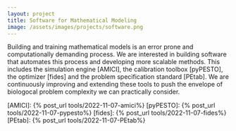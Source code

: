 ```yaml
---
layout: project
title: Software for Mathematical Modeling
image: /assets/images/projects/software.png
---
```


Building and training mathematical models is an error prone and computationally demanding process. We are interested in building software that automates this process and developing more scalable methods. This includes the simulation engine [AMICI], the calibration toolbox [pyPESTO], the optimizer [fides] and the problem specification standard [PEtab]. We are continuously improving and extending these tools to push the envelope of biologocal problem complexity we can practically consider.

[AMICI]: {% post_url tools/2022-11-07-amici%}
[pyPESTO]: {% post_url tools/2022-11-07-pypesto%}
[fides]: {% post_url tools/2022-11-07-fides%}
[PEtab]: {% post_url tools/2022-11-07-PEtab%}
